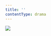 ```yaml
---
title: ''
contentType: drama
---
```


<section>

![](../Images/obalka_bum_bum_bumerangy.jpg)

</section>
